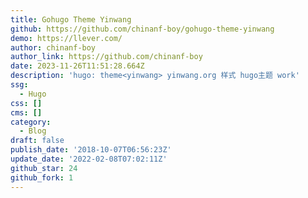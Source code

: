 ```yaml
---
title: Gohugo Theme Yinwang
github: https://github.com/chinanf-boy/gohugo-theme-yinwang
demo: https://llever.com/
author: chinanf-boy
author_link: https://github.com/chinanf-boy
date: 2023-11-26T11:51:28.664Z
description: 'hugo: theme<yinwang> yinwang.org 样式 hugo主题 work'
ssg:
  - Hugo
css: []
cms: []
category:
  - Blog
draft: false
publish_date: '2018-10-07T06:56:23Z'
update_date: '2022-02-08T07:02:11Z'
github_star: 24
github_fork: 1
---
```


